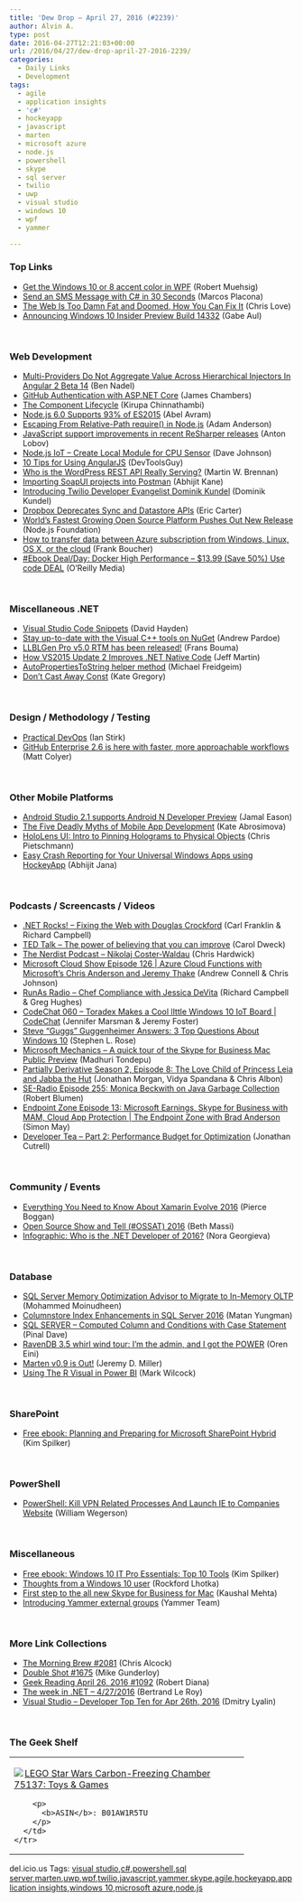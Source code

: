 ```yaml
---
title: 'Dew Drop – April 27, 2016 (#2239)'
author: Alvin A.
type: post
date: 2016-04-27T12:21:03+00:00
url: /2016/04/27/dew-drop-april-27-2016-2239/
categories:
  - Daily Links
  - Development
tags:
  - agile
  - application insights
  - 'c#'
  - hockeyapp
  - javascript
  - marten
  - microsoft azure
  - node.js
  - powershell
  - skype
  - sql server
  - twilio
  - uwp
  - visual studio
  - windows 10
  - wpf
  - yammer

---
```

### <a name="top"></a>Top Links

  * <a href="http://feedproxy.google.com/~r/Code-InsideBlogInternational/~3/FqJmQ7wCCWk/get-the-windows-10-or-8-accent-color-from-wpf" target="_blank">Get the Windows 10 or 8 accent color in WPF</a> (Robert Muehsig)
  * <a href="http://twilioinc.wpengine.com/2016/04/send-an-sms-message-with-c-in-30-seconds.html" target="_blank">Send an SMS Message with C# in 30 Seconds</a> (Marcos Placona)
  * <a href="http://www.love2dev.com/#!article/The-Web-Is-Too-Damn-Fat-and-Doomed-How-You-Can-Fix-It" target="_blank">The Web Is Too Damn Fat and Doomed, How You Can Fix It</a> (Chris Love)
  * <a href="http://blogs.windows.com/windowsexperience/2016/04/26/announcing-windows-10-insider-preview-build-14332/?WT.mc_id=DX_MVP4025064" target="_blank">Announcing Windows 10 Insider Preview Build 14332</a> (Gabe Aul)

&nbsp;

### <a name="web"></a>Web Development

  * <a href="http://www.bennadel.com/blog/3080-multi-providers-do-not-aggregate-value-across-hierarchical-injectors-in-angular-2-beta-14.htm" target="_blank">Multi-Providers Do Not Aggregate Value Across Hierarchical Injectors In Angular 2 Beta 14</a> (Ben Nadel)
  * <a href="http://jameschambers.com/2016/04/github-authentication-asp-net-core/" target="_blank">GitHub Authentication with ASP.NET Core</a> (James Chambers)
  * <a href="https://www.kirupa.com/react/component_lifecycle.htm" target="_blank">The Component Lifecycle</a> (Kirupa Chinnathambi)
  * <a href="http://www.infoq.com/news/2016/04/nodejs-6?utm_campaign=infoq_content&utm_source=infoq&utm_medium=feed&utm_term=global" target="_blank">Node.js 6.0 Supports 93% of ES2015</a> (Abel Avram)
  * <a href="https://blog.falafel.com/escaping-relative-path-require-node-js/" target="_blank">Escaping From Relative-Path require() in Node.js</a> (Adam Anderson)
  * <a href="http://blog.jetbrains.com/dotnet/2016/04/26/javascript-support-improvements-in-recent-resharper-releases/" target="_blank">JavaScript support improvements in recent ReSharper releases</a> (Anton Lobov)
  * <a href="http://thisdavej.com/node-js-iot-create-local-module-for-cpu-sensor/" target="_blank">Node.js IoT – Create Local Module for CPU Sensor</a> (Dave Johnson)
  * <a href="http://www.infragistics.com/community/blogs/devtoolsguy/archive/2016/04/26/10-tips-for-using-angularjs.aspx" target="_blank">10 Tips for Using AngularJS</a> (DevToolsGuy)
  * <a href="http://feedproxy.google.com/~r/ProgrammableWeb/~3/Peb9vSdkWNs/26" target="_blank">Who is the WordPress REST API Really Serving?</a> (Martin W. Brennan)
  * <a href="http://blog.getpostman.com/2016/04/27/importing-soapui-projects-into-postman/" target="_blank">Importing SoapUI projects into Postman</a> (Abhijit Kane)
  * <a href="http://twilioinc.wpengine.com/2016/04/introducing-twilio-developer-evangelist-dominik-kundel.html" target="_blank">Introducing Twilio Developer Evangelist Dominik Kundel</a> (Dominik Kundel)
  * <a href="http://feedproxy.google.com/~r/ProgrammableWeb/~3/nROBmJ774Gs/26" target="_blank">Dropbox Deprecates Sync and Datastore APIs</a> (Eric Carter)
  * <a href="https://nodejs.org/en/blog/announcements/v6-release" target="_blank">World’s Fastest Growing Open Source Platform Pushes Out New Release</a> (Node.js Foundation)
  * <a href="http://www.frankysnotes.com/2016/04/how-to-transfert-data-between-azure.html" target="_blank">How to transfer data between Azure subscription from Windows, Linux, OS X, or the cloud</a> (Frank Boucher)
  * <a href="http://feedproxy.google.com/~r/oreilly/news/~3/k9ehNF5pdRg/9781785886805.do" target="_blank">#Ebook Deal/Day: Docker High Performance &#8211; $13.99 (Save 50%) Use code DEAL</a> (O&#8217;Reilly Media)

&nbsp;

### <a name="dotnet"></a>Miscellaneous .NET

  * <a href="http://www.davidhayden.me:80/blog/visual-studio-code-snippets" target="_blank">Visual Studio Code Snippets</a> (David Hayden)
  * <a href="https://blogs.msdn.microsoft.com/vcblog/2016/04/26/stay-up-to-date-with-the-visual-c-tools-on-nuget/" target="_blank">Stay up-to-date with the Visual C++ tools on NuGet</a> (Andrew Pardoe)
  * <a href="http://feedproxy.google.com/~r/FransBouma/~3/NC2eKbV9JpA/llblgen-pro-v5-0-rtm-has-been-released" target="_blank">LLBLGen Pro v5.0 RTM has been released!</a> (Frans Bouma)
  * <a href="http://www.infoq.com/news/2016/04/vs2015-NET-Native?utm_campaign=infoq_content&utm_source=infoq&utm_medium=feed&utm_term=global" target="_blank">How VS2015 Update 2 Improves .NET Native Code</a> (Jeff Martin)
  * <a href="https://mfreidge.wordpress.com/2016/04/26/autopropertiestostring-helper-method/" target="_blank">AutoPropertiesToString helper method</a> (Michael Freidgeim)
  * <a href="https://visualstudiomagazine.com/articles/2016/04/26/dont-cast-away-const-in-cpp.aspx" target="_blank">Don&#8217;t Cast Away Const</a> (Kate Gregory)

&nbsp;

### <a name="design"></a>Design / Methodology / Testing

  * <a href="http://i-programmer.info/bookreviews/1-vb/9681-practical-devops.html" target="_blank">Practical DevOps</a> (Ian Stirk)
  * <a href="https://github.com/blog/2157-github-enterprise-2-6-is-here-with-faster-more-approachable-workflows" target="_blank">GitHub Enterprise 2.6 is here with faster, more approachable workflows</a> (Matt Colyer)

&nbsp;

### <a name="mobile"></a>Other Mobile Platforms

  * <a href="http://feedproxy.google.com/~r/blogspot/hsDu/~3/4_wooNG2xcU/android-studio-21-supports-android-n.html" target="_blank">Android Studio 2.1 supports Android N Developer Preview</a> (Jamal Eason)
  * <a href="http://www.developer.com/ws/other/the-five-deadly-myths-of-mobile-app-development.html" target="_blank">The Five Deadly Myths of Mobile App Development</a> (Kate Abrosimova)
  * <a href="https://buildhololens.com/2016/04/26/hololens-ui-intro-to-pinning-holograms-to-physical-objects/" target="_blank">HoloLens UI: Intro to Pinning Holograms to Physical Objects</a> (Chris Pietschmann)
  * <a href="http://dailydotnettips.com/2016/04/27/easy-crash-reporting-for-your-universal-windows-app-using-hockeyapp/" target="_blank">Easy Crash Reporting for Your Universal Windows Apps using HockeyApp</a> (Abhijit Jana)

&nbsp;

### <a name="podcasts"></a>Podcasts / Screencasts / Videos

  * <a href="http://www.dotnetrocks.com/default.aspx?ShowNum=1288" target="_blank">.NET Rocks! &#8211; Fixing the Web with Douglas Crockford</a> (Carl Franklin & Richard Campbell)
  * <a href="http://www.ted.com/talks/carol_dweck_the_power_of_believing_that_you_can_improve" target="_blank">TED Talk &#8211; The power of believing that you can improve</a> (Carol Dweck)
  * <a href="http://nerdist.libsyn.com/nikolaj-coster-waldau" target="_blank">The Nerdist Podcast &#8211; Nikolaj Coster-Waldau</a> (Chris Hardwick)
  * <a href="http://feeds.microsoftcloudshow.com/~r/microsoftcloudshowepisodes/~3/uzrvxudFce8/126-azure-cloud-functions-with-microsoft-s-chris-anderson-and-jeremy-thake" target="_blank">Microsoft Cloud Show Episode 126 | Azure Cloud Functions with Microsoft&#8217;s Chris Anderson and Jeremy Thake</a> (Andrew Connell & Chris Johnson)
  * <a href="http://feedproxy.google.com/~r/RunaAsRadioWma/~3/zsAOr_hi5LQ/default.aspx" target="_blank">RunAs Radio &#8211; Chef Compliance with Jessica DeVita</a> (Richard Campbell & Greg Hughes)
  * <a href="https://channel9.msdn.com/Shows/codechat/060?WT.mc_id=DX_MVP4025064" target="_blank">CodeChat 060 &#8211; Toradex Makes a Cool lIttle Windows 10 IoT Board | CodeChat</a> (Jennifer Marsman & Jeremy Foster)
  * <a href="http://enterprise.microsoft.com/en-us/roles/it-leader/steve-guggs-guggenheimer-answers-3-top-questions-about-windows-10/" target="_blank">Steve “Guggs” Guggenheimer Answers: 3 Top Questions About Windows 10</a> (Stephen L. Rose)
  * <a href="http://www.youtube.com/watch?v=a70ZoOlq2NY" target="_blank">Microsoft Mechanics &#8211; A quick tour of the Skype for Business Mac Public Preview</a> (Madhuri Tondepu)
  * <a href="http://feedproxy.google.com/~r/PartiallyDerivative/~3/U7-a1JYFedc/season-2-episode-8-the-love-child-of-princess-leia-and-jabba-the-hut" target="_blank">Partially Derivative Season 2, Episode 8: The Love Child of Princess Leia and Jabba the Hut</a> (Jonathan Morgan, Vidya Spandana & Chris Albon)
  * <a href="http://feedproxy.google.com/~r/se-radio/~3/b1y_eZBoqFg/" target="_blank">SE-Radio Episode 255: Monica Beckwith on Java Garbage Collection</a> (Robert Blumen)
  * <a href="https://channel9.msdn.com/Series/Endpoint-Zone/Endpoint-Zone-Episode-13-Microsoft-Earnings-Skype-for-Business-with-MAM-Cloud-App-Protection?WT.mc_id=DX_MVP4025064" target="_blank">Endpoint Zone Episode 13: Microsoft Earnings, Skype for Business with MAM, Cloud App Protection | The Endpoint Zone with Brad Anderson</a> (Simon May)
  * <a href="http://feedproxy.google.com/~r/DeveloperTea/~3/P0dtwqGBqKo/36209-part-2-performance-budget-for-optimization" target="_blank">Developer Tea &#8211; Part 2: Performance Budget for Optimization</a> (Jonathan Cutrell)

&nbsp;

### <a name="events"></a>Community / Events

  * <a href="https://blog.xamarin.com/everything-you-need-to-know-about-xamarin-evolve-2016/" target="_blank">Everything You Need to Know About Xamarin Evolve 2016</a> (Pierce Boggan)
  * <a href="https://blogs.msdn.microsoft.com/bethmassi/2016/04/26/open-source-show-and-tell-ossat-2016-2/" target="_blank">Open Source Show and Tell (#OSSAT) 2016</a> (Beth Massi)
  * <a href="http://www.telerik.com/blogs/infographic-the-dotnet-developer-of-2016" target="_blank">Infographic: Who is the .NET Developer of 2016?</a> (Nora Georgieva)

&nbsp;

### <a name="sql"></a>Database

  * <a href="http://feedproxy.google.com/~r/MSSQLTips-LatestSqlServerTips/~3/XZvdDabwG3o/tip.asp" target="_blank">SQL Server Memory Optimization Advisor to Migrate to In-Memory OLTP</a> (Mohammed Moinudheen)
  * <a href="http://www.madeiradata.com/columnstore-index-enhancements/" target="_blank">Columnstore Index Enhancements in SQL Server 2016</a> (Matan Yungman)
  * <a href="http://blog.sqlauthority.com/2016/04/27/sql-server-computed-column-conditions-case-statement/" target="_blank">SQL SERVER – Computed Column and Conditions with Case Statement</a> (Pinal Dave)
  * <a href="http://feedproxy.google.com/~r/AyendeRahien/~3/2MY3N2cJsjM/ravendb-3-5-whirl-wind-tour-im-the-admin-and-i-got-the-power" target="_blank">RavenDB 3.5 whirl wind tour: I’m the admin, and I got the POWER</a> (Oren Eini)
  * <a href="https://jeremydmiller.com/2016/04/26/marten-v0-9-is-out/" target="_blank">Marten v0.9 is Out!</a> (Jeremy D. Miller)
  * <a href="https://blogs.msdn.microsoft.com/mvpawardprogram/2016/04/26/using-the-r-visual-in-power-bi/" target="_blank">Using The R Visual in Power BI</a> (Mark Wilcock)

&nbsp;

### <a name="sp"></a>SharePoint

  * <a href="https://blogs.msdn.microsoft.com/microsoft_press/2016/04/26/free-ebook-planning-and-preparing-for-microsoft-sharepoint-hybrid/" target="_blank">Free ebook: Planning and Preparing for Microsoft SharePoint Hybrid</a> (Kim Spilker)

&nbsp;

### <a name="ps"></a>PowerShell

  * <a href="http://OmegaCoder.com/?p=1187" target="_blank">PowerShell: Kill VPN Related Processes And Launch IE to Companies Website</a> (William Wegerson)

&nbsp;

### <a name="misc"></a>Miscellaneous

  * <a href="https://blogs.msdn.microsoft.com/microsoft_press/2016/04/26/free-ebook-windows-10-it-pro-essentials-top-10-tools/" target="_blank">Free ebook: Windows 10 IT Pro Essentials: Top 10 Tools</a> (Kim Spilker)
  * <a href="http://www.lhotka.net/weblog/ThoughtsFromAWindows10User.aspx" target="_blank">Thoughts from a Windows 10 user</a> (Rockford Lhotka)
  * <a href="https://blogs.office.com/2016/04/26/skype-for-business-mac-preview-is-here/" target="_blank">First step to the all new Skype for Business for Mac</a> (Kaushal Mehta)
  * <a href="https://blogs.office.com/2016/04/26/introducing-yammer-external-groups/" target="_blank">Introducing Yammer external groups</a> (Yammer Team)

&nbsp;

### <a name="links"></a>More Link Collections

  * <a href="http://feedproxy.google.com/~r/ReflectivePerspective/~3/lPerKP-Ucag/" target="_blank">The Morning Brew #2081</a> (Chris Alcock)
  * <a href="http://afreshcup.com/home/2016/4/26/double-shot-1675.html" target="_blank">Double Shot #1675</a> (Mike Gunderloy)
  * <a href="http://feeds.regulargeek.com/~r/RegularGeek/~3/J8lbEE9rizw/" target="_blank">Geek Reading April 26, 2016 #1092</a> (Robert Diana)
  * <a href="https://blogs.msdn.microsoft.com/dotnet/2016/04/26/the-week-in-net-4272016/" target="_blank">The week in .NET – 4/27/2016</a> (Bertrand Le Roy)
  * <a href="http://www.lyalin.com/2016/04/26/visual-studio-developer-top-ten-for-apr-26th-2016/" target="_blank">Visual Studio – Developer Top Ten for Apr 26th, 2016</a> (Dmitry Lyalin)

&nbsp;

### <a name="shelf"></a>The Geek Shelf

<div id="scid:7dc1bd33-94bd-46fd-a20b-0131235bcd47:f70bcac9-2f36-4d80-80ad-6e07621f053d" class="wlWriterEditableSmartContent" style="float: none; padding-bottom: 0px; padding-top: 0px; padding-left: 0px; margin: 0px; display: inline; padding-right: 0px">
  <table cellspacing="0" cellpadding="2" width="400" border="0" unselectable="on">
    <tr>
      <td valign="top" width="400">
        <p>
          <a title="LEGO Star Wars Carbon-Freezing Chamber 75137: Toys & Games" href="http://www.amazon.com/exec/obidos/ASIN/B01AW1R5TU/amavin-20"><img data-recalc-dims="1" decoding="async" src="https://i0.wp.com/images.amazon.com/images/P/B01AW1R5TU.01.MZZZZZZZ.jpg?w=660" border="0" align="left" style="float:left" />LEGO Star Wars Carbon-Freezing Chamber 75137: Toys & Games</a>
        </p>
        
        <p>
          <b>ASIN</b>: B01AW1R5TU
        </p>
      </td>
    </tr>
  </table>
</div>

<div id="scid:0767317B-992E-4b12-91E0-4F059A8CECA8:9c3d0f51-0526-4528-87cd-6f80cfec288f" class="wlWriterEditableSmartContent" style="float: none; padding-bottom: 0px; padding-top: 0px; padding-left: 0px; margin: 0px; display: inline; padding-right: 0px">
  del.icio.us Tags: <a href="http://del.icio.us/popular/visual+studio" rel="tag">visual studio</a>,<a href="http://del.icio.us/popular/c%23" rel="tag">c#</a>,<a href="http://del.icio.us/popular/powershell" rel="tag">powershell</a>,<a href="http://del.icio.us/popular/sql+server" rel="tag">sql server</a>,<a href="http://del.icio.us/popular/marten" rel="tag">marten</a>,<a href="http://del.icio.us/popular/uwp" rel="tag">uwp</a>,<a href="http://del.icio.us/popular/wpf" rel="tag">wpf</a>,<a href="http://del.icio.us/popular/twilio" rel="tag">twilio</a>,<a href="http://del.icio.us/popular/javascript" rel="tag">javascript</a>,<a href="http://del.icio.us/popular/yammer" rel="tag">yammer</a>,<a href="http://del.icio.us/popular/skype" rel="tag">skype</a>,<a href="http://del.icio.us/popular/agile" rel="tag">agile</a>,<a href="http://del.icio.us/popular/hockeyapp" rel="tag">hockeyapp</a>,<a href="http://del.icio.us/popular/application+insights" rel="tag">application insights</a>,<a href="http://del.icio.us/popular/windows+10" rel="tag">windows 10</a>,<a href="http://del.icio.us/popular/microsoft+azure" rel="tag">microsoft azure</a>,<a href="http://del.icio.us/popular/node.js" rel="tag">node.js</a>
</div>